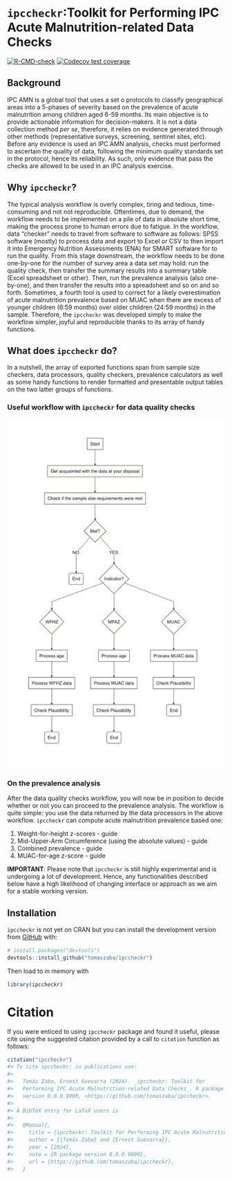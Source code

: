 
<!-- README.md is generated from README.Rmd. Please edit that file -->

# `ipccheckr`:Toolkit for Performing IPC Acute Malnutrition-related Data Checks

<!-- badges: start -->

[![R-CMD-check](https://github.com/tomaszaba/ipccheckr/actions/workflows/R-CMD-check.yaml/badge.svg)](https://github.com/tomaszaba/ipccheckr/actions/workflows/R-CMD-check.yaml)
[![Codecov test
coverage](https://codecov.io/gh/tomaszaba/ipccheckr/branch/main/graph/badge.svg)](https://app.codecov.io/gh/tomaszaba/ipccheckr?branch=main)
<!-- badges: end -->

## Background

IPC AMN is a global tool that uses a set o protocols to classify
geographical areas into a 5-phases of severity based on the prevalence
of acute malnutrition among children aged 6-59 months. Its main
objective is to provide actionable information for decision-makers. It
is not a data collection method *per se*, therefore, it relies on
evidence generated through other methods (representative surveys,
screening, sentinel sites, etc). Before any evidence is used an IPC AMN
analysis, checks must performed to ascertain the quality of data,
following the minimum quality standards set in the protocol, hence its
reliability. As such, only evidence that pass the checks are allowed to
be used in an IPC analysis exercise.

## Why `ipccheckr`?

The typical analysis workflow is overly complex, tiring and tedious,
time-consuming and not not reproducible. Oftentimes, due to demand, the
workflow needs to be implemented on a pile of data in absolute short
time, making the process prone to human errors due to fatigue. In the
workflow, data “checker” needs to travel from software to software as
follows: SPSS software (mostly) to process data and export to Excel or
CSV to then import it into Emergency Nutrition Assessments (ENA) for
SMART software for to run the quality. From this stage downstream, the
workflow needs to be done one-by-one for the number of survey area a
data set may hold: run the quality check, then transfer the summary
results into a summary table (Excel spreadsheet or other). Then, run the
prevalence analysis (also one-by-one), and then transfer the results
into a spreadsheet and so on and so forth. Sometimes, a fourth tool is
used to correct for a likely overestimation of acute malnutrition
prevalence based on MUAC when there are excess of younger children (6:59
months) over older children (24:59 months) in the sample. Therefore, the
`ipccheckr` was developed simply to make the workflow simpler, joyful
and reproducible thanks to its array of handy functions.

## What does `ipccheckr` do?

In a nutshell, the array of exported functions span from sample size
checkers, data processors, quality checkers, prevalence calculators as
well as some handy functions to render formatted and presentable output
tables on the two latter groups of functions.

### Useful workflow with `ipccheckr` for data quality checks

<img src="man/figures/README-mermaid-diagram-1.png" style="display: block; margin: auto;" />

### On the prevalence analysis

After the data quality checks workflow, you will now be in position to
decide whether or not you can proceed to the prevalence analysis. The
workflow is quite simple: you use the data returned by the data
processors in the above workflow. `ipccheckr` can compute acute
malnutrition prevalence based one:

1.  Weight-for-height z-scores - guide
2.  Mid-Upper-Arm Circumference (using the absolute values) - guide
3.  Combined prevalence - guide
4.  MUAC-for-age z-score - guide

**IMPORTANT**: Please note that `ipccheckr` is still highly experimental
and is undergoing a lot of development. Hence, any functionalities
described below have a high likelihood of changing interface or approach
as we aim for a stable working version.

## Installation

`ipccheckr` is not yet on CRAN but you can install the development
version from [GitHub](https://github.com/) with:

``` r
# install.packages("devtools")
devtools::install_github("tomaszaba/ipccheckr")
```

Then load to in memory with

``` r
library(ipccheckr)
```

# Citation

If you were enticed to using `ipccheckr` package and found it useful,
please cite using the suggested citation provided by a call to
`citation` function as follows:

``` r
citation("ipccheckr")
#> To cite ipccheckr: in publications use:
#> 
#>   Tomás Zaba, Ernest Guevarra (2024). _ipccheckr: Toolkit for
#>   Performing IPC Acute Malnutrition-related Data Checks_. R package
#>   version 0.0.0.9000, <https://github.com/tomaszaba/ipccheckr>.
#> 
#> A BibTeX entry for LaTeX users is
#> 
#>   @Manual{,
#>     title = {ipccheckr: Toolkit for Performing IPC Acute Malnutrition-related Data Checks},
#>     author = {{Tomás Zaba} and {Ernest Guevarra}},
#>     year = {2024},
#>     note = {R package version 0.0.0.9000},
#>     url = {https://github.com/tomaszaba/ipccheckr},
#>   }
```

